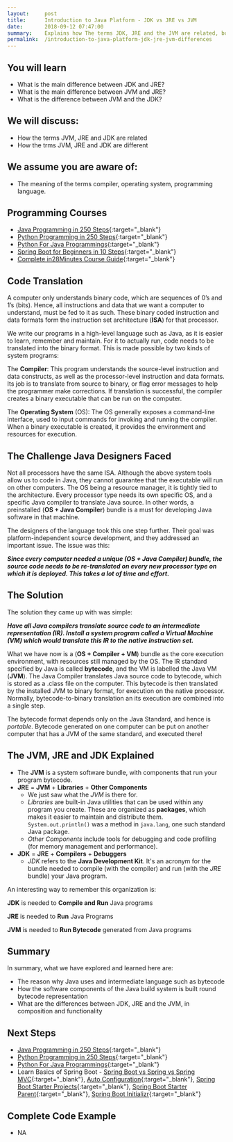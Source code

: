 ```yaml
---
layout:     post
title:      Introduction to Java Platform - JDK vs JRE vs JVM 
date:       2018-09-12 07:47:00
summary:    Explains how The terms JDK, JRE and the JVM are related, but different
permalink:  /introduction-to-java-platform-jdk-jre-jvm-differences
---
```


## You will learn

* What is the main difference between JDK and JRE?
* What is the main difference between JVM and JRE?
* What is the difference between JVM and the JDK?

## We will discuss:

* How the terms JVM, JRE and JDK are related
* How the trms JVM, JRE and JDK are different

## We assume you are aware of:

* The meaning of the terms compiler, operating system, programming language.

## Programming Courses

- [Java Programming in 250 Steps](https://rebrand.ly/MISC-JAVA){:target="_blank"}
- [Python Programming in 250 Steps](https://rebrand.ly/MISC-PYTHON){:target="_blank"}
- [Python For Java Programmings](https://rebrand.ly/MISC-JAVA-PYTHON){:target="_blank"}
- [Spring Boot for Beginners in 10 Steps](https://courses.in28minutes.com/p/spring-boot-for-beginners-in-10-steps){:target="_blank"}
- [Complete in28Minutes Course Guide](https://courses.in28minutes.com/p/in28minutes-course-guide){:target="_blank"}


## Code Translation

A computer only understands binary code, which are sequences of 0’s and 1’s (bits). Hence, all instructions and data that we want a computer to understand, must be fed to it as such. These binary coded instruction and data formats form the instruction set architecture (**ISA**) for that processor.

We write our programs in a high-level language such as Java, as it is easier to learn, remember and maintain. For it to actually run, code needs to be translated into the binary format. This is made possible by two kinds of system programs:

The **Compiler**: This program understands the source-level instruction and data constructs, as well as the processor-level instruction and data formats. Its job is to translate from source to binary, or flag error messages to help the programmer make corrections. If translation is successful, the compiler creates a binary executable that can be run on the computer.

The **Operating System** (OS): The OS generally exposes a command-line interface, used to input commands for invoking and running the compiler. When a binary executable is created, it provides the environment and resources for execution.

## The Challenge Java Designers Faced

Not all processors have the same ISA. Although the above system tools allow us to code in Java, they cannot guarantee that the executable will run on other computers. The OS being a resource manager, it is tightly tied to the architecture.
Every processor type needs its own specific OS, and a specific Java compiler to translate Java source. In other words, a preinstalled (**OS + Java Compiler**) bundle is a must for developing Java software in that machine.

The designers of the language took this one step further. Their goal was platform-independent source development, and they addressed an important issue. The issue was this:

***Since every computer needed a unique (OS + Java Compiler) bundle, the source code needs to be re-translated on every new processor type on which it is deployed. This takes a lot of time and effort.***

## The Solution

The solution they came up with was simple:

***Have all Java compilers translate source code to an intermediate representation (IR). Install a system program called a Virtual Machine (VM) which would translate this IR to the native instruction set.***

What we have now is a (**OS + Compiler + VM**) bundle as the core execution environment, with resources still managed by the OS. The IR standard specified by Java is called **bytecode**, and the VM is labelled the Java VM (**JVM**). The Java Compiler translates Java source code to bytecode, which is stored as a .class file on the computer. This bytecode is then translated by the installed JVM to binary format, for execution on the native processor. Normally, bytecode-to-binary translation an its execution are combined into a single step.

The bytecode format depends only on the Java Standard, and hence is *portable*. Bytecode generated on one computer can be put on another computer that has a JVM of the same standard, and executed there!

## The JVM, JRE and JDK Explained

* The **JVM** is a system software bundle, with components that run your program bytecode.
* **JRE** = **JVM** + **Libraries** + **Other Components**
	* We just saw what the *JVM* is there for.
	* *Libraries* are built-in  Java utilities that can be used within any program you create. These are organized as **packages**, which makes it easier to maintain and distribute them. ```System.out.println()``` was a method in ```java.lang```, one such standard Java package.
	* *Other Components* include tools for debugging and code profiling (for memory management and performance).
* **JDK** = **JRE** + **Compilers** + **Debuggers**
	* *JDK* refers to the **Java Development Kit**. It's an acronym for the bundle needed  to compile (with the compiler) and run (with the *JRE* bundle) your Java program.

An interesting way to remember this organization is:

**JDK** is needed to **Compile and Run** Java programs

**JRE** is needed to **Run** Java Programs

**JVM** is needed to **Run Bytecode** generated from Java programs

## Summary

In summary, what we have explored and learned here are:

* The reason why Java uses and intermediate language such as bytecode
* How the software components of the Java build system is built round bytecode representation
* What are the differences between JDK, JRE and the JVM, in composition and functionality


## Next Steps
- [Java Programming in 250 Steps](https://rebrand.ly/MISC-JAVA){:target="_blank"}
- [Python Programming in 250 Steps](https://rebrand.ly/MISC-PYTHON){:target="_blank"}
- [Python For Java Programmings](https://rebrand.ly/MISC-JAVA-PYTHON){:target="_blank"}
- Learn Basics of Spring Boot - [Spring Boot vs Spring vs Spring MVC](http://www.springboottutorial.com/spring-boot-vs-spring-mvc-vs-spring){:target="_blank"}, [Auto Configuration](http://www.springboottutorial.com/spring-boot-auto-configuration){:target="_blank"}, [Spring Boot Starter Projects](http://www.springboottutorial.com/spring-boot-starter-projects){:target="_blank"}, [Spring Boot Starter Parent](http://www.springboottutorial.com/spring-boot-starter-parent){:target="_blank"}, [Spring Boot Initializr](http://www.springboottutorial.com/spring-initialzr-bootstrap-spring-boot-applications){:target="_blank"}


## Complete Code Example
- NA